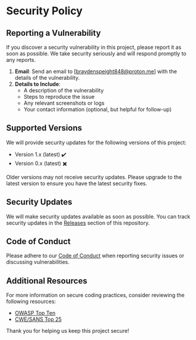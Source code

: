 # Security Policy

## Reporting a Vulnerability

If you discover a security vulnerability in this project, please report it as soon as possible. We take security seriously and will respond promptly to any reports.

1. **Email**: Send an email to [braydenspeight848@proton.me] with the details of the vulnerability.
2. **Details to Include**:
   - A description of the vulnerability
   - Steps to reproduce the issue
   - Any relevant screenshots or logs
   - Your contact information (optional, but helpful for follow-up)

## Supported Versions

We will provide security updates for the following versions of this project:

- Version 1.x (latest) ✔️
- Version 0.x (latest) ✖️

Older versions may not receive security updates. Please upgrade to the latest version to ensure you have the latest security fixes.

## Security Updates

We will make security updates available as soon as possible. You can track security updates in the [Releases](https://github.com/TheBombGamer/Discord-bots/releases) section of this repository.

## Code of Conduct

Please adhere to our [Code of Conduct](CODE_OF_CONDUCT.md) when reporting security issues or discussing vulnerabilities.

## Additional Resources

For more information on secure coding practices, consider reviewing the following resources:

- [OWASP Top Ten](https://owasp.org/www-project-top-ten/)
- [CWE/SANS Top 25](https://cwe.mitre.org/top25/index.html)

Thank you for helping us keep this project secure!
